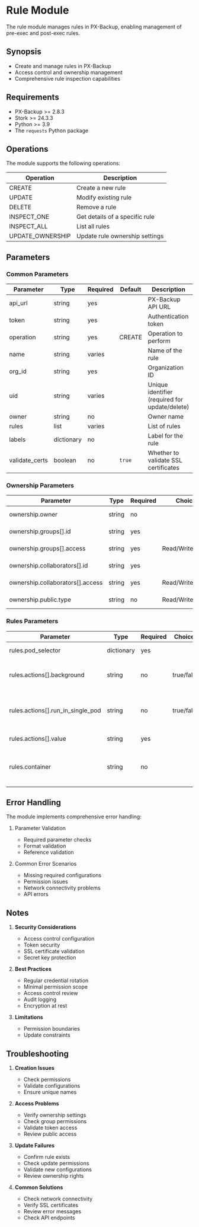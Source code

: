 # Rule Module

The rule module manages rules in PX-Backup, enabling management of pre-exec and post-exec rules.

## Synopsis

* Create and manage rules in PX-Backup
* Access control and ownership management
* Comprehensive rule inspection capabilities

## Requirements

* PX-Backup >= 2.8.3
* Stork >= 24.3.3
* Python >= 3.9
* The `requests` Python package

## Operations

The module supports the following operations:


| Operation        | Description                          |
| ------------------ | -------------------------------------- |
| CREATE           | Create a new rule        |
| UPDATE           | Modify existing rule     |
| DELETE           | Remove a rule            |
| INSPECT_ONE      | Get details of a specific rule |
| INSPECT_ALL      | List all rules           |
| UPDATE_OWNERSHIP | Update rule ownership settings |

## Parameters

### Common Parameters


| Parameter       | Type       | Required | Default | Description                                    | Choices                                    |
| ----------------- | ------------ | ---------- | --------- | ------------------------------------------------ | -------------------------------------------- |
| api_url         | string     | yes      |         | PX-Backup API URL                              |                                            |
| token           | string     | yes      |         | Authentication token                           |                                            |
| operation       | string     | yes      | CREATE  | Operation to perform                           |                                            |
| name            | string     | varies   |         | Name of the rule                               |                                            |
| org_id          | string     | yes      |         | Organization ID                                |                                            |
| uid             | string     | varies   |         | Unique identifier (required for update/delete) |                                            |
| owner           | string     | no       |         | Owner name                                     |                                            |
| rules           | list       | varies   |         | List of rules                                  |                                            |
| labels          | dictionary | no       |         | Label for the rule                             |                                            |
| validate_certs  | boolean    | no       | `true`  | Whether to validate SSL certificates           |                                            |

### Ownership Parameters


| Parameter                        | Type   | Required | Choices          | Description               |
| ---------------------------------- | -------- | ---------- | ------------------ | --------------------------- |
| ownership.owner                  | string | no       |                  | Owner of the rule   |
| ownership.groups[].id            | string | yes      |                  | Group identifier          |
| ownership.groups[].access        | string | yes      | Read/Write/Admin | Group access level        |
| ownership.collaborators[].id     | string | yes      |                  | Collaborator identifier   |
| ownership.collaborators[].access | string | yes      | Read/Write/Admin | Collaborator access level |
| ownership.public.type            | string | no       | Read/Write/Admin | Public access level       |

### Rules Parameters


| Parameter                        | Type   | Required | Choices          | Description               |
| ---------------------------------- | -------- | ---------- | ------------------ | --------------------------- |
| rules.pod_selector                   | dictionary | yes     |                  | Identify target pods   |
| rules.actions[].background           | string     | no      | true/false       | Indicates if the action runs in the background          |
| rules.actions[].run_in_single_pod    | string     | no      | true/false       | Indicates if the action is limited to a single pod        |
| rules.actions[].value                | string     | yes     |                  | Action to perform   |
| rules.container                      | string     | no      |                  | Container name where the action is applied|

## Error Handling

The module implements comprehensive error handling:

1. Parameter Validation

   - Required parameter checks
   - Format validation
   - Reference validation
2. Common Error Scenarios

   - Missing required configurations
   - Permission issues
   - Network connectivity problems
   - API errors

## Notes

1. **Security Considerations**

   - Access control configuration
   - Token security
   - SSL certificate validation
   - Secret key protection

2. **Best Practices**

   - Regular credential rotation
   - Minimal permission scope
   - Access control review
   - Audit logging
   - Encryption at rest
4. **Limitations**

   - Permission boundaries
   - Update constraints

## Troubleshooting

1. **Creation Issues**

   - Check permissions
   - Validate configurations
   - Ensure unique names
2. **Access Problems**

   - Verify ownership settings
   - Check group permissions
   - Validate token access
   - Review public access
3. **Update Failures**

   - Confirm rule exists
   - Check update permissions
   - Validate new configurations
   - Review ownership rights
4. **Common Solutions**

   - Check network connectivity
   - Verify SSL certificates
   - Review error messages
   - Check API endpoints
